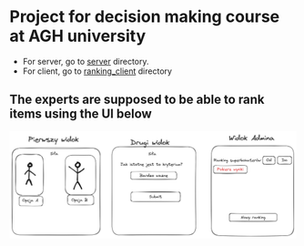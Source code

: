 # Project for decision making course at AGH university
- For server, go to [server](server/) directory.
- For client, go to [ranking_client](ranking_client/) directory

## The experts are supposed to be able to rank items using the UI below
![diagram](media/views.png)